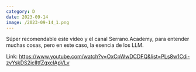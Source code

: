 ```yaml
--- 
category: D 
date: 2023-09-14 
image: /2023-09-14_1.png 
--- 
```


Súper recomendable este vídeo y el canal Serrano.Academy, para entender muchas cosas, pero en este caso, la esencia de los LLM. 

Link: https://www.youtube.com/watch?v=OxCpWwDCDFQ&list=PLs8w1Cdi-zvYskDS2icIItfZgxclApVLv